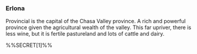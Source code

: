 ### Erlona

Provincial is the capital of the Chasa Valley province. A rich and powerful province given the agricultural wealth of the valley. This far upriver, there is less wine, but it is fertile pastureland and lots of cattle and dairy.

%%SECRET[1]%%



